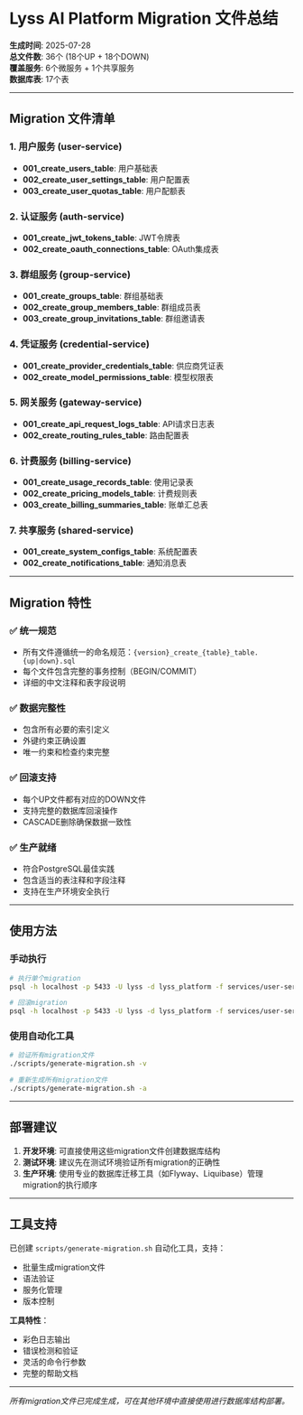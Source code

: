 # Lyss AI Platform Migration 文件总结

**生成时间**: 2025-07-28  
**总文件数**: 36个 (18个UP + 18个DOWN)  
**覆盖服务**: 6个微服务 + 1个共享服务  
**数据库表**: 17个表

---

## Migration 文件清单

### 1. 用户服务 (user-service)
- **001_create_users_table**: 用户基础表
- **002_create_user_settings_table**: 用户配置表  
- **003_create_user_quotas_table**: 用户配额表

### 2. 认证服务 (auth-service)
- **001_create_jwt_tokens_table**: JWT令牌表
- **002_create_oauth_connections_table**: OAuth集成表

### 3. 群组服务 (group-service)
- **001_create_groups_table**: 群组基础表
- **002_create_group_members_table**: 群组成员表
- **003_create_group_invitations_table**: 群组邀请表

### 4. 凭证服务 (credential-service)
- **001_create_provider_credentials_table**: 供应商凭证表
- **002_create_model_permissions_table**: 模型权限表

### 5. 网关服务 (gateway-service)
- **001_create_api_request_logs_table**: API请求日志表
- **002_create_routing_rules_table**: 路由配置表

### 6. 计费服务 (billing-service)
- **001_create_usage_records_table**: 使用记录表
- **002_create_pricing_models_table**: 计费规则表
- **003_create_billing_summaries_table**: 账单汇总表

### 7. 共享服务 (shared-service)
- **001_create_system_configs_table**: 系统配置表
- **002_create_notifications_table**: 通知消息表

---

## Migration 特性

### ✅ 统一规范
- 所有文件遵循统一的命名规范：`{version}_create_{table}_table.{up|down}.sql`
- 每个文件包含完整的事务控制（BEGIN/COMMIT）
- 详细的中文注释和表字段说明

### ✅ 数据完整性
- 包含所有必要的索引定义
- 外键约束正确设置
- 唯一约束和检查约束完整

### ✅ 回滚支持
- 每个UP文件都有对应的DOWN文件
- 支持完整的数据库回滚操作
- CASCADE删除确保数据一致性

### ✅ 生产就绪
- 符合PostgreSQL最佳实践
- 包含适当的表注释和字段注释
- 支持在生产环境安全执行

---

## 使用方法

### 手动执行
```bash
# 执行单个migration
psql -h localhost -p 5433 -U lyss -d lyss_platform -f services/user-service/migrations/001_create_users_table.up.sql

# 回滚migration
psql -h localhost -p 5433 -U lyss -d lyss_platform -f services/user-service/migrations/001_create_users_table.down.sql
```

### 使用自动化工具
```bash
# 验证所有migration文件
./scripts/generate-migration.sh -v

# 重新生成所有migration文件
./scripts/generate-migration.sh -a
```

---

## 部署建议

1. **开发环境**: 可直接使用这些migration文件创建数据库结构
2. **测试环境**: 建议先在测试环境验证所有migration的正确性
3. **生产环境**: 使用专业的数据库迁移工具（如Flyway、Liquibase）管理migration的执行顺序

---

## 工具支持

已创建 `scripts/generate-migration.sh` 自动化工具，支持：
- 批量生成migration文件
- 语法验证
- 服务化管理
- 版本控制

**工具特性**：
- 彩色日志输出
- 错误检测和验证
- 灵活的命令行参数
- 完整的帮助文档

---

*所有migration文件已完成生成，可在其他环境中直接使用进行数据库结构部署。*